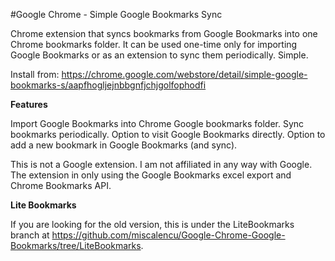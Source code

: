 #Google Chrome - Simple Google Bookmarks Sync

Chrome extension that syncs bookmarks from Google Bookmarks into one Chrome bookmarks folder. 
It can be used one-time only for importing Google Bookmarks or as an extension to sync them periodically.
Simple.

Install from: https://chrome.google.com/webstore/detail/simple-google-bookmarks-s/aapfhogljejnbbgnfjchjgolfophodfi

**Features**

Import Google Bookmarks into Chrome Google bookmarks folder.
Sync bookmarks periodically.
Option to visit Google Bookmarks directly.
Option to add a new bookmark in Google Bookmarks (and sync).

This is not a Google extension. I am not affiliated in any way with Google. The extension in only using the Google Bookmarks excel export and Chrome Bookmarks API.

**Lite Bookmarks**

If you are looking for the old version, this is under the LiteBookmarks branch at https://github.com/miscalencu/Google-Chrome-Google-Bookmarks/tree/LiteBookmarks.
